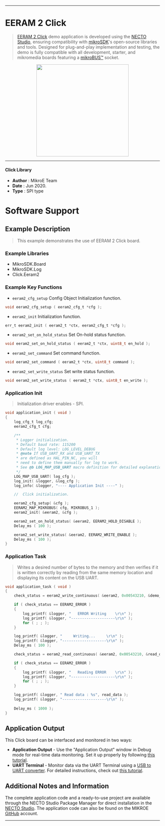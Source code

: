 
---
# EERAM 2 Click

> [EERAM 2 Click](https://www.mikroe.com/?pid_product=MIKROE-4129) demo application is developed using
the [NECTO Studio](https://www.mikroe.com/necto), ensuring compatibility with [mikroSDK](https://www.mikroe.com/mikrosdk)'s
open-source libraries and tools. Designed for plug-and-play implementation and testing, the demo is fully compatible with
all development, starter, and mikromedia boards featuring a [mikroBUS&trade;](https://www.mikroe.com/mikrobus) socket.

<p align="center">
  <img src="https://www.mikroe.com/?pid_product=MIKROE-4129&image=1" height=300px>
</p>

---

#### Click Library

- **Author**        : MikroE Team
- **Date**          : Jun 2020.
- **Type**          : SPI type

# Software Support

## Example Description

> This example demonstrates the use of EERAM 2 Click board. 

### Example Libraries

- MikroSDK.Board
- MikroSDK.Log
- Click.Eeram2

### Example Key Functions

- `eeram2_cfg_setup` Config Object Initialization function. 
```c
void eeram2_cfg_setup ( eeram2_cfg_t *cfg );
``` 
 
- `eeram2_init` Initialization function. 
```c
err_t eeram2_init ( eeram2_t *ctx, eeram2_cfg_t *cfg );
```

- `eeram2_set_on_hold_status` Set On-hold status function. 
```c
void eeram2_set_on_hold_status ( eeram2_t *ctx, uint8_t en_hold );
```
 
- `eeram2_set_command` Set command function. 
```c
void eeram2_set_command ( eeram2_t *ctx, uint8_t command );
```

- `eeram2_set_write_status` Set write status function. 
```c
void eeram2_set_write_status ( eeram2_t *ctx, uint8_t en_write );
```

### Application Init

> Initialization driver enables - SPI. 

```c
void application_init ( void )
{
    log_cfg_t log_cfg;
    eeram2_cfg_t cfg;

    /** 
     * Logger initialization.
     * Default baud rate: 115200
     * Default log level: LOG_LEVEL_DEBUG
     * @note If USB_UART_RX and USB_UART_TX 
     * are defined as HAL_PIN_NC, you will 
     * need to define them manually for log to work. 
     * See @b LOG_MAP_USB_UART macro definition for detailed explanation.
     */
    LOG_MAP_USB_UART( log_cfg );
    log_init( &logger, &log_cfg );
    log_info( &logger, "---- Application Init ----" );

    //  Click initialization.

    eeram2_cfg_setup( &cfg );
    EERAM2_MAP_MIKROBUS( cfg, MIKROBUS_1 );
    eeram2_init( &eeram2, &cfg );

    eeram2_set_on_hold_status( &eeram2, EERAM2_HOLD_DISABLE );
    Delay_ms ( 100 );

    eeram2_set_write_status( &eeram2, EERAM2_WRITE_ENABLE );
    Delay_ms ( 100 );
}
```

### Application Task

> Writes a desired number of bytes to the memory and then verifies if it is written correctly
> by reading from the same memory location and displaying its content on the USB UART.

```c
void application_task ( void )
{
    check_status = eeram2_write_continuous( &eeram2, 0x00543210, &demo_data[ 0 ], 9 );

    if ( check_status == EERAM2_ERROR )
    {
        log_printf( &logger, "   ERROR Writing    \r\n" );
        log_printf( &logger, "--------------------\r\n" );
        for ( ; ; );
    }

    log_printf( &logger, "     Writing...     \r\n" );
    log_printf( &logger, "--------------------\r\n" );
    Delay_ms ( 100 );

    check_status = eeram2_read_continuous( &eeram2, 0x00543210, &read_data[ 0 ], 9 );

    if ( check_status == EERAM2_ERROR )
    {
        log_printf( &logger, "   Reading ERROR    \r\n" );
        log_printf( &logger, "--------------------\r\n" );
        for ( ; ; );
    }

    log_printf( &logger, " Read data : %s", read_data );
    log_printf( &logger, "--------------------\r\n" );
    
    Delay_ms ( 1000 );
}
```

## Application Output

This Click board can be interfaced and monitored in two ways:
- **Application Output** - Use the "Application Output" window in Debug mode for real-time data monitoring.
Set it up properly by following [this tutorial](https://www.youtube.com/watch?v=ta5yyk1Woy4).
- **UART Terminal** - Monitor data via the UART Terminal using
a [USB to UART converter](https://www.mikroe.com/click/interface/usb?interface*=uart,uart). For detailed instructions,
check out [this tutorial](https://help.mikroe.com/necto/v2/Getting%20Started/Tools/UARTTerminalTool).

## Additional Notes and Information

The complete application code and a ready-to-use project are available through the NECTO Studio Package Manager for 
direct installation in the [NECTO Studio](https://www.mikroe.com/necto). The application code can also be found on
the MIKROE [GitHub](https://github.com/MikroElektronika/mikrosdk_click_v2) account.

---
